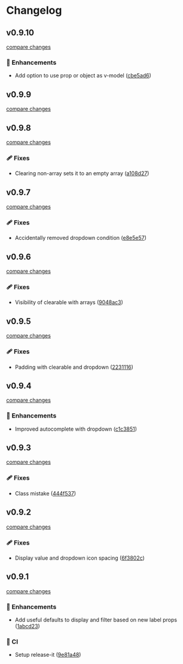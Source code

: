 # Changelog


## v0.9.10

[compare changes](https://github.com/jcamp-code/formkit-shuriken-ui/compare/v0.9.9...v0.9.10)

### 🚀 Enhancements

- Add option to use prop or object as v-model ([cbe5ad6](https://github.com/jcamp-code/formkit-shuriken-ui/commit/cbe5ad6))

## v0.9.9

[compare changes](https://github.com/jcamp-code/formkit-shuriken-ui/compare/v0.9.8...v0.9.9)

## v0.9.8

[compare changes](https://github.com/jcamp-code/formkit-shuriken-ui/compare/v0.9.7...v0.9.8)

### 🩹 Fixes

- Clearing non-array sets it to an empty array ([a108d27](https://github.com/jcamp-code/formkit-shuriken-ui/commit/a108d27))

## v0.9.7

[compare changes](https://github.com/jcamp-code/formkit-shuriken-ui/compare/v0.9.6...v0.9.7)

### 🩹 Fixes

- Accidentally removed dropdown condition ([e8e5e57](https://github.com/jcamp-code/formkit-shuriken-ui/commit/e8e5e57))

## v0.9.6

[compare changes](https://github.com/jcamp-code/formkit-shuriken-ui/compare/v0.9.5...v0.9.6)

### 🩹 Fixes

- Visibility of clearable with arrays ([9048ac3](https://github.com/jcamp-code/formkit-shuriken-ui/commit/9048ac3))

## v0.9.5

[compare changes](https://github.com/jcamp-code/formkit-shuriken-ui/compare/v0.9.4...v0.9.5)

### 🩹 Fixes

- Padding with clearable and dropdown ([2231116](https://github.com/jcamp-code/formkit-shuriken-ui/commit/2231116))

## v0.9.4

[compare changes](https://github.com/jcamp-code/formkit-shuriken-ui/compare/v0.9.3...v0.9.4)

### 🚀 Enhancements

- Improved autocomplete with dropdown ([c1c3851](https://github.com/jcamp-code/formkit-shuriken-ui/commit/c1c3851))

## v0.9.3

[compare changes](https://github.com/jcamp-code/formkit-shuriken-ui/compare/v0.9.2...v0.9.3)

### 🩹 Fixes

- Class mistake ([444f537](https://github.com/jcamp-code/formkit-shuriken-ui/commit/444f537))

## v0.9.2

[compare changes](https://github.com/jcamp-code/formkit-shuriken-ui/compare/v0.9.1...v0.9.2)

### 🩹 Fixes

- Display value and dropdown icon spacing ([6f3802c](https://github.com/jcamp-code/formkit-shuriken-ui/commit/6f3802c))

## v0.9.1

[compare changes](https://github.com/jcamp-code/formkit-shuriken-ui/compare/v0.9.0...v0.9.1)

### 🚀 Enhancements

- Add useful defaults to display and filter based on new label props ([1abcd23](https://github.com/jcamp-code/formkit-shuriken-ui/commit/1abcd23))

### 🤖 CI

- Setup release-it ([9e81a48](https://github.com/jcamp-code/formkit-shuriken-ui/commit/9e81a48))

